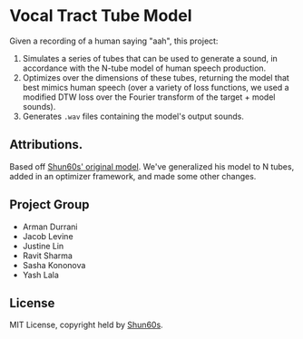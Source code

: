 # Vocal Tract Tube Model

Given a recording of a human saying "aah", this project: 

1. Simulates a series of tubes that can be used to generate a sound, in accordance with
   the N-tube model of human speech production. 
2. Optimizes over the dimensions of these tubes, returning the model that best mimics
   human speech (over a variety of loss functions, we used a modified DTW loss over the 
   Fourier transform of the target + model sounds). 
3. Generates `.wav` files containing the model's output sounds. 

## Attributions. 

Based off [Shun60s' original model](https://github.com/shun60s/Vocal-Tube-Model).
We've generalized his model to N tubes, added in an optimizer framework, and made 
some other changes. 

## Project Group

- Arman Durrani
- Jacob Levine
- Justine Lin
- Ravit Sharma
- Sasha Kononova
- Yash Lala

## License

MIT License, copyright held by [Shun60s](https://github.com/shun60s).
